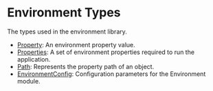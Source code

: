 # Environment Types

The types used in the environment library.

- [Property](./property.type.ts): An environment property value.
- [Properties](./properties.type.ts): A set of environment properties required to run the application.
- [Path](./path.type.ts): Represents the property path of an object.
- [EnvironmentConfig](./environment-config.type.ts): Configuration parameters for the Environment module.
